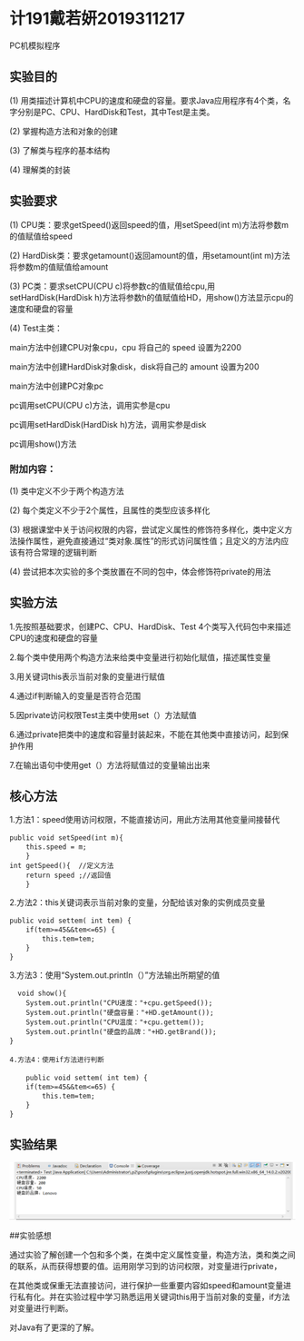 # 计191戴若妍2019311217

PC机模拟程序

## 实验目的

(1) 用类描述计算机中CPU的速度和硬盘的容量。要求Java应用程序有4个类，名字分别是PC、CPU、HardDisk和Test，其中Test是主类。

(2) 掌握构造方法和对象的创建

(3) 了解类与程序的基本结构

(4) 理解类的封装

## 实验要求

(1) CPU类：要求getSpeed()返回speed的值，用setSpeed(int m)方法将参数m的值赋值给speed

(2) HardDisk类：要求getamount()返回amount的值，用setamount(int m)方法将参数m的值赋值给amount

(3) PC类：要求setCPU(CPU c)将参数c的值赋值给cpu,用setHardDisk(HardDisk h)方法将参数h的值赋值给HD，用show()方法显示cpu的速度和硬盘的容量

(4) Test主类：

main方法中创建CPU对象cpu，cpu 将自己的 speed 设置为2200

main方法中创建HardDisk对象disk，disk将自己的 amount 设置为200

main方法中创建PC对象pc

pc调用setCPU(CPU c)方法，调用实参是cpu

pc调用setHardDisk(HardDisk h)方法，调用实参是disk

pc调用show()方法

### 附加内容：

(1) 类中定义不少于两个构造方法

(2) 每个类定义不少于2个属性，且属性的类型应该多样化

(3) 根据课堂中关于访问权限的内容，尝试定义属性的修饰符多样化，类中定义方法操作属性，避免直接通过“类对象.属性”的形式访问属性值；且定义的方法内应该有符合常理的逻辑判断

(4) 尝试把本次实验的多个类放置在不同的包中，体会修饰符private的用法

## 实验方法

1.先按照基础要求，创建PC、CPU、HardDisk、Test 4个类写入代码包中来描述CPU的速度和硬盘的容量

2.每个类中使用两个构造方法来给类中变量进行初始化赋值，描述属性变量

3.用关键词this表示当前对象的变量进行赋值

4.通过if判断输入的变量是否符合范围

5.因private访问权限Test主类中使用set（）方法赋值

6.通过private把类中的速度和容量封装起来，不能在其他类中直接访问，起到保护作用

7.在输出语句中使用get（）方法将赋值过的变量输出出来

## 核心方法

1.方法1：speed使用访问权限，不能直接访问，用此方法用其他变量间接替代

	public void setSpeed(int m){
		this.speed = m;
		}
	int getSpeed(){  //定义方法
		return speed ;//返回值
		}
    
2.方法2：this关键词表示当前对象的变量，分配给该对象的实例成员变量

	public void settem( int tem) {
		if(tem>=45&&tem<=65) {
			this.tem=tem;
		}
	}
  
  3.方法3：使用“System.out.println（）”方法输出所期望的值
  
      void show(){
        System.out.println("CPU速度："+cpu.getSpeed());
        System.out.println("硬盘容量："+HD.getAmount());
        System.out.println("CPU温度："+cpu.gettem());
        System.out.println("硬盘的品牌："+HD.getBrand());
    }
    
    4.方法4：使用if方法进行判断
    
    	public void settem( int tem) {
		if(tem>=45&&tem<=65) {
			this.tem=tem;
		}
	}
  
  ## 实验结果
  
  ![a](https://github.com/DaiRuoYan-123/java-/blob/main/f44d2de510b41278e39b9e0fca2977f.png)
  
  ##实验感想
  
  通过实验了解创建一个包和多个类，在类中定义属性变量，构造方法，类和类之间的联系，从而获得想要的值。运用刚学习到的访问权限，对变量进行private，
  
  在其他类或保重无法直接访问，进行保护一些重要内容如speed和amount变量进行私有化。并在实验过程中学习熟悉运用关键词this用于当前对象的变量，if方法对变量进行判断。
  
  对Java有了更深的了解。
  

